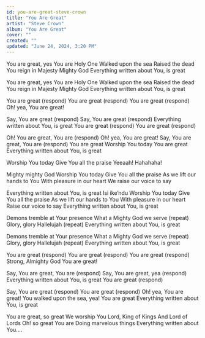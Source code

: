 ```yaml
---
id: you-are-great-steve-crown
title: "You Are Great"
artist: "Steve Crown"
album: "You Are Great"
cover: ""
created: ""
updated: "June 24, 2024, 3:20 PM"
---
```


You are great, yes You are
Holy One
Walked upon the sea
Raised the dead
You reign in Majesty
Mighty God
Everything written about You, is great

You are great, yes You are
Holy One
Walked upon the sea
Raised the dead
You reign in Majesty
Mighty God
Everything written about You, is great

You are great (respond)
You are great (respond)
You are great (respond)
Oh! yea, You are great!

Say, You are great (respond)
Say, You are great (respond)
Everything written about You, is great
You are great (respond)
You are great (respond)

Oh! You are great, You are (respond)
Oh! yea, You are great!
Say, You are great, You are (respond)
You are great
Worship You today
You are great
Everything written about You, is great

Worship You today
Give You all the praise
Yeeaah!
Hahahaha!

Mighty mighty God
Worship You today
Give You all the praise
As we lift our hands to You
With pleasure in our heart
We raise our voice to say

Everything written about You, is great
Isi ike’ndu
Worship You today
Give You all the praise
As we lift our hands to You
With pleasure in our heart
Raise our voice to say
Everything written about You, is great

Demons tremble at Your presence
What a Mighty God we serve (repeat)
Glory, glory Hallelujah (repeat)
Everything written about You, is great

Demons tremble at Your presence
What a Mighty God we serve (repeat)
Glory, glory Hallelujah (repeat)
Everything written about You, is great

You are great (respond)
You are great (respond)
You are great (respond)
Strong, Almighty God
You are great!

Say, You are great, You are (respond)
Say, You are great, yea (respond)
Everything written about You, is great
You are great (respond)

Say, You are great (respond)
You are great (respond)
Oh! yea, You are great!
You walked upon the sea, yea!
You are great
Everything written about You, is great

You are great, so great
We worship You Lord, King of Kings
And Lord of Lords
Oh! so great You are
Doing marvelous things
Everything written about You....